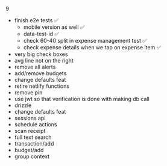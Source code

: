 9
- finish e2e tests ✅
    - mobile version as well ✅
    - data-test-id ✅
    - check 60-40 split in expense management test ✅
    - check expense details when we tap on expense item ✅
- very big check boxes 
- avg line not on the right
- remove all alerts
- add/remove budgets
- change defaults feat
- retire netlify functions
- remove pin
- use jwt so that verification is done with making db call
- drizzle
- change defaults feat
- sessions api
- schedule actions
- scan receipt
- full text search
- transaction/add
- budget/add
- group context